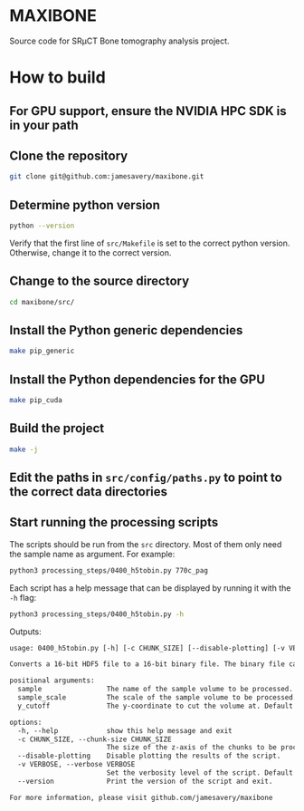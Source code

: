 # MAXIBONE
Source code for SRμCT Bone tomography analysis project.

# How to build
## For GPU support, ensure the NVIDIA HPC SDK is in your path
## Clone the repository
```sh
git clone git@github.com:jamesavery/maxibone.git
```

## Determine python version
```sh
python --version
```
Verify that the first line of `src/Makefile` is set to the correct python version. Otherwise, change it to the correct version.

## Change to the source directory
```sh
cd maxibone/src/
```

## Install the Python generic dependencies
```sh
make pip_generic
```

## Install the Python dependencies for the GPU
```sh
make pip_cuda
```

## Build the project
```sh
make -j
```

## Edit the paths in `src/config/paths.py` to point to the correct data directories

## Start running the processing scripts
The scripts should be run from the `src` directory. Most of them only need the sample name as argument. For example:
```sh
python3 processing_steps/0400_h5tobin.py 770c_pag
```
Each script has a help message that can be displayed by running it with the `-h` flag:
```sh
python3 processing_steps/0400_h5tobin.py -h
```
Outputs:
```txt
usage: 0400_h5tobin.py [-h] [-c CHUNK_SIZE] [--disable-plotting] [-v VERBOSE] [--version] sample [sample_scale] [y_cutoff]

Converts a 16-bit HDF5 file to a 16-bit binary file. The binary file can be read faster than the HDF5 file, if it is stored on a fast disk.

positional arguments:
  sample                The name of the sample volume to be processed.
  sample_scale          The scale of the sample volume to be processed. Default is 1.
  y_cutoff              The y-coordinate to cut the volume at. Default is 0.

options:
  -h, --help            show this help message and exit
  -c CHUNK_SIZE, --chunk-size CHUNK_SIZE
                        The size of the z-axis of the chunks to be processed. Default is 64.
  --disable-plotting    Disable plotting the results of the script.
  -v VERBOSE, --verbose VERBOSE
                        Set the verbosity level of the script. Default is 1. Generally, 0 is no output, 1 is progress / some text output, 2 is helper/core function output, and 3 is extreme debugging.
  --version             Print the version of the script and exit.

For more information, please visit github.com/jamesavery/maxibone
```